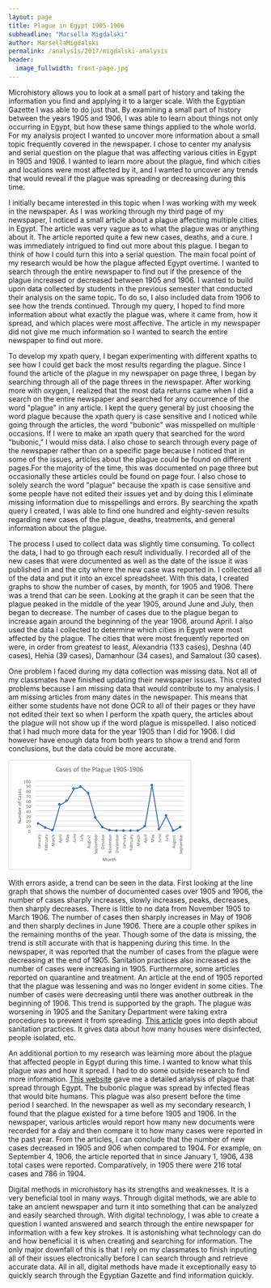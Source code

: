 ```yaml
---
layout: page
title: Plague in Egypt 1905-1906
subheadline: "Marsella Migdalski"
author: MarsellaMigdalski
permalink: /analysis/2017/migdalski-analysis
header:
  image_fullwidth: front-page.jpg
---
```

Microhistory allows you to look at a small part of history and taking the information you find and applying it to a larger scale. With the Egyptian Gazette I was able to do just that. By examining a small part of history between the years 1905 and 1906, I was able to learn about things not only occurring in Egypt, but how these same things applied to the whole world. For my analysis project I wanted to uncover more information about a small topic frequently covered in the newspaper. I chose to center my analysis and serial question on the plague that was affecting various cities in Egypt in 1905 and 1906. I wanted to learn more about the plague, find which cities and locations were most affected by it, and I wanted to uncover any trends that would reveal if the plague was spreading or decreasing during this time.

I initially became interested in this topic when I was working with my week in the newspaper. As I was working through my third page of my newspaper, I noticed a small article about a plague affecting multiple cities in Egypt. The article was very vague as to what the plague was or anything about it. The article reported quite a few new cases, deaths, and a cure. I was immediately intrigued to find out more about this plague. I began to think of how I could turn this into a serial question. The main focal point of my research would be how the plague affected Egypt overtime. I wanted to search through the entire newspaper to find out if the presence of the plague increased or decreased between 1905 and 1906. I wanted to build upon data collected by students in the previous semester that conducted their analysis on the same topic. To do so, I also included data from 1906 to see how the trends continued. Through my query, I hoped to find more information about what exactly the plague was, where it came from, how it spread, and which places were most affective. The article in my newspaper did not give me much information so I wanted to search the entire newspaper to find out more.

To develop my xpath query, I began experimenting with different xpaths to see how I could get back the most results regarding the plague. Since I found the article of the plague in my newspaper on page three, I began by searching through all of the page threes in the newspaper. After working more with oxygen, I realized that the most data returns came when I did a search on the entire newspaper and searched for any occurrence of the word "plague" in any article. I kept the query general by just choosing the word plague because the xpath query is case sensitive and I noticed while going through the articles, the word "bubonic" was misspelled on multiple occasions. If I were to make an xpath query that searched for the word "bubonic," I would miss data. I also chose to search through every page of the newspaper rather than on a specific page because I noticed that in some of the issues, articles about the plague could be found on different pages.For the majority of the time, this was documented on page three but occasionally these articles could be found on page four. I also chose to solely search the word "plague" because the xpath is case sensitive and some people have not edited their issues yet and by doing this I eliminate missing information due to misspellings and errors. By searching the xpath query I created, I was able to find one hundred and eighty-seven results regarding new cases of the plague, deaths, treatments, and general information about the plague.

The process I used to collect data was slightly time consuming. To collect the data, I had to go through each result individually. I recorded all of the new cases that were documented as well as the date of the issue it was published in and the city where the new case was reported in. I collected all of the data and put it into an excel spreadsheet. With this data, I created graphs to show the number of cases, by month, for 1905 and 1906. There was a trend that can be seen. Looking at the graph it can be seen that the plague peaked in the middle of the year 1905, around June and July, then began to decrease. The number of cases due to the plague began to increase again around the beginning of the year 1906, around April. I also used the data I collected to determine which cities in Egypt were most affected by the plague. The cities that were most frequently reported on were, in order from greatest to least, Alexandria (133 cases), Deshna (40 cases), Hehia (39 cases), Damanhour (34 cases), and Samalout (30 cases).

One problem I faced during my data collection was missing data. Not all of my classmates have finished updating their newspaper issues. This created problems because I am missing data that would contribute to my analysis. I am missing articles from many dates in the newspaper. This means that either some students have not done OCR to all of their pages or they have not edited their text so when I perform the xpath query, the articles about the plague will not show up if the word plague is misspelled. I also noticed that I had much more data for the year 1905 than I did for 1906. I did however have enough data from both years to show a trend and form conclusions, but the data could be more accurate.

![Cases of plague graph](MarsellaMigdalskicases.jpg)

With errors aside, a trend can be seen in the data. First looking at the line graph that shows the number of documented cases over 1905 and 1906, the number of cases sharply increases, slowly increases, peaks, decreases, then sharply decreases. There is little to no data from November 1905 to March 1906. The number of cases then sharply increases in May of 1906 and then sharply declines in June 1906. There are a couple other spikes in the remaining months of the year. Though some of the data is missing, the trend is still accurate with that is happening during this time. In the newspaper, it was reported that the number of cases from the plague were decreasing at the end of 1905. Sanitation practices also increased as the number of cases were increasing in 1905. Furthermore, some articles reported on quarantine and treatment. An article at the end of 1905 reported that the plague was lessening and was no longer evident in some cities. The number of cases were decreasing until there was another outbreak in the beginning of 1906. This trend is supported by the graph. The plague was worsening in 1905 and the Sanitary Department were taking extra procedures to prevent it from spreading. [This article](www.jstor.org/stable/pdf/41455630.pdf) goes into depth about sanitation practices. It gives data about how many houses were disinfected, people isolated, etc.

An additional portion to my research was learning more about the plague that affected people in Egypt during this time. I wanted to know what this plague was and how it spread. I had to do some outside research to find more information. [This website](www.sciencedirect.com/science/article/pii/S2090123213001380) gave me a detailed analysis of plague that spread through Egypt. The bubonic plague was spread by infected fleas that would bite humans. This plague was also present before the time period I searched. In the newspaper as well as my secondary research, I found that the plague existed for a time before 1905 and 1906. In the newspaper, various articles would report how many new documents were recorded for a day and then compare it to how many cases were reported in the past year. From the articles, I can conclude that the number of new cases decreased in 1905 and 906 when compared to 1904. For example, on September 4, 1906, the article reported that in since January 1, 1906, 438 total cases were reported. Comparatively, in 1905 there were 216 total cases and 786 in 1904.

Digital methods in microhistory has its strengths and weaknesses. It is a very beneficial tool in many ways. Through digital methods, we are able to take an ancient newspaper and turn it into something that can be analyzed and easily searched through. With digital technology, I was able to create a question I wanted answered and search through the entire newspaper for information with a few key strokes. It is astonishing what technology can do and how beneficial it is when creating and searching for information. The only major downfall of this is that I rely on my classmates to finish inputing all of their issues electronically before I can search through and retrieve accurate data. All in all, digital methods have made it exceptionally easy to quickly search through the Egyptian Gazette and find information quickly.
